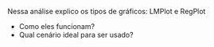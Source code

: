 
Nessa análise explico os tipos de gráficos: LMPlot e RegPlot
* Como eles funcionam?
* Qual cenário ideal para ser usado?
